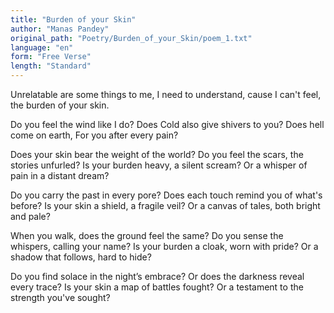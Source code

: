 ```yaml
---
title: "Burden of your Skin"
author: "Manas Pandey"
original_path: "Poetry/Burden_of_your_Skin/poem_1.txt"
language: "en"
form: "Free Verse"
length: "Standard"
---
```

Unrelatable are some things to me,
I need to understand,
cause I can't feel,
the burden of your skin.

Do you feel the wind like I do?
Does Cold also give shivers to you?
Does hell come on earth,
For you after every pain?

Does your skin bear the weight of the world?
Do you feel the scars, the stories unfurled?
Is your burden heavy, a silent scream?
Or a whisper of pain in a distant dream?

Do you carry the past in every pore?
Does each touch remind you of what's before?
Is your skin a shield, a fragile veil?
Or a canvas of tales, both bright and pale?

When you walk, does the ground feel the same?
Do you sense the whispers, calling your name?
Is your burden a cloak, worn with pride?
Or a shadow that follows, hard to hide?

Do you find solace in the night’s embrace?
Or does the darkness reveal every trace?
Is your skin a map of battles fought?
Or a testament to the strength you've sought?